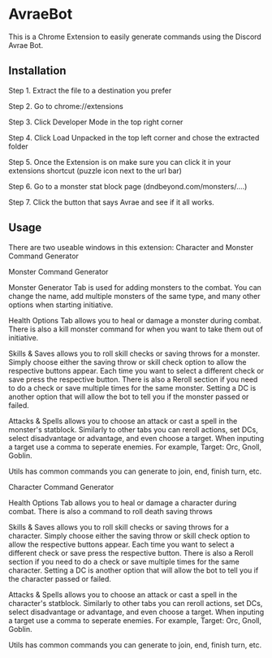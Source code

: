 # AvraeBot

This is a Chrome Extension to easily generate commands using the Discord Avrae Bot.

## Installation

Step 1. Extract the file to a destination you prefer

Step 2. Go to chrome://extensions

Step 3. Click Developer Mode in the top right corner

Step 4. Click Load Unpacked in the top left corner and chose the extracted folder

Step 5. Once the Extension is on make sure you can click it in your extensions shortcut (puzzle icon next to the url bar)

Step 6. Go to a monster stat block page (dndbeyond.com/monsters/....)

Step 7. Click the button that says Avrae and see if it all works.

## Usage

There are two useable windows in this extension: Character and Monster Command Generator

Monster Command Generator

Monster Generator Tab is used for adding monsters to the combat. You can change the name, add multiple monsters of the same type, and many other options when starting initiative.

Health Options Tab allows you to heal or damage a monster during combat. There is also a kill monster command for when you want to take them out of initiative.

Skills & Saves allows you to roll skill checks or saving throws for a monster. Simply choose either the saving throw or skill check option to allow the respective buttons appear. Each time you want to select a different check or save press the respective button. There is also a Reroll section if you need to do a check or save multiple times for the same monster. Setting a DC is another option that will allow the bot to tell you if the monster passed or failed.

Attacks & Spells allows you to choose an attack or cast a spell in the monster's statblock. Similarly to other tabs you can reroll actions, set DCs, select disadvantage or advantage, and even choose a target. When inputing a target use a comma to seperate enemies. For example, Target: Orc, Gnoll, Goblin.

Utils has common commands you can generate to join, end, finish turn, etc.

Character Command Generator

Health Options Tab allows you to heal or damage a character during combat. There is also a command to roll death saving throws

Skills & Saves allows you to roll skill checks or saving throws for a character. Simply choose either the saving throw or skill check option to allow the respective buttons appear. Each time you want to select a different check or save press the respective button. There is also a Reroll section if you need to do a check or save multiple times for the same character. Setting a DC is another option that will allow the bot to tell you if the character passed or failed.

Attacks & Spells allows you to choose an attack or cast a spell in the character's statblock. Similarly to other tabs you can reroll actions, set DCs, select disadvantage or advantage, and even choose a target. When inputing a target use a comma to seperate enemies. For example, Target: Orc, Gnoll, Goblin.

Utils has common commands you can generate to join, end, finish turn, etc.